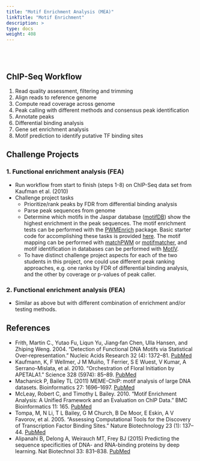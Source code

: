 ```yaml
---
title: "Motif Enrichment Analysis (MEA)"
linkTitle: "Motif Enrichment"
description: >
type: docs
weight: 408
---
```


<br></br>

## ChIP-Seq Workflow  

1. Read quality assessment, filtering and trimming
2. Align reads to reference genome
3. Compute read coverage across genome
4. Peak calling with different methods and consensus peak identification
5. Annotate peaks
6. Differential binding analysis
7. Gene set enrichment analysis
8. Motif prediction to identify putative TF binding sites

## Challenge Projects

### 1. Functional enrichment analysis (FEA)

+ Run workflow from start to finish (steps 1-8) on ChIP-Seq data set from Kaufman et al. (2010)
+ Challenge project tasks
    + Prioritize/rank peaks by FDR from differential binding analysis
    + Parse peak sequences from genome	
    + Determine which motifs in the Jaspar database ([motifDB](http://bioconductor.org/packages/release/bioc/html/MotifDb.html)) show the highest enrichment in the peak sequences. The motif enrichment tests can be performed with the [PWMEnrich](http://bioconductor.org/packages/release/bioc/html/PWMEnrich.html) package. Basic starter code for accomplishing these tasks is provided [here](https://gist.github.com/tgirke/df6fe20c2e42e71a7ade04941d4a05e9). The motif mapping can be performed with [matchPWM](http://bioconductor.org/packages/3.12/bioc/html/Biostrings.html) or [motifmatcher](http://bioconductor.org/packages/3.12/bioc/html/motifmatchr.html), and motif identification in databases can be performed with [MotIV](https://bioconductor.org/packages/3.12/bioc/html/MotIV.html).
    + To have distinct challenge project aspects for each of the two students in this project, one could use different peak ranking approaches, e.g. one ranks by FDR of differential binding analysis, and the other by coverage or p-values of peak caller.
    
### 2. Functional enrichment analysis (FEA)

+ Similar as above but with different combination of enrichment and/or testing methods.
    
## References

+ Frith, Martin C., Yutao Fu, Liqun Yu, Jiang‐fan Chen, Ulla Hansen, and Zhiping Weng. 2004. “Detection of Functional DNA Motifs via Statistical Over‐representation.” Nucleic Acids Research 32 (4): 1372–81. [PubMed](https://pubmed.ncbi.nlm.nih.gov/14988425/)
+ Kaufmann, K, F Wellmer, J M Muiño, T Ferrier, S E Wuest, V Kumar, A Serrano-Mislata, et al. 2010. “Orchestration of Floral Initiation by APETALA1.” Science 328 (5974): 85–89. [PubMed](https://pubmed.ncbi.nlm.nih.gov/20360106/)
+ Machanick P, Bailey TL (2011) MEME-ChIP: motif analysis of large DNA datasets. Bioinformatics 27: 1696–1697. [PubMed](https://pubmed.ncbi.nlm.nih.gov/21486936/)
+ McLeay, Robert C, and Timothy L Bailey. 2010. “Motif Enrichment Analysis: A Unified Framework and an Evaluation on ChIP Data.” BMC Bioinformatics 11: 165. [PubMed](https://pubmed.ncbi.nlm.nih.gov/20356413/)
+ Tompa, M, N Li, T L Bailey, G M Church, B De Moor, E Eskin, A V Favorov, et al. 2005. “Assessing Computational Tools for the Discovery of Transcription Factor Binding Sites.” Nature Biotechnology 23 (1): 137–44. [PubMed](https://pubmed.ncbi.nlm.nih.gov/15637633/)
+ Alipanahi B, Delong A, Weirauch MT, Frey BJ (2015) Predicting the sequence specificities of DNA- and RNA-binding proteins by deep learning. Nat Biotechnol 33: 831–838. [PubMed](https://pubmed.ncbi.nlm.nih.gov/26213851/)



